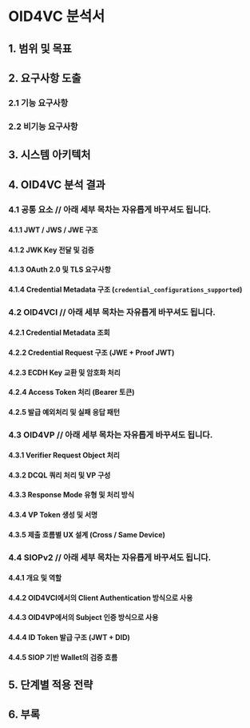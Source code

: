 # OID4VC 분석서

## 1. 범위 및 목표


## 2. 요구사항 도출
### 2.1 기능 요구사항
### 2.2 비기능 요구사항


## 3. 시스템 아키텍처


## 4. OID4VC 분석 결과
### 4.1 공통 요소 // 아래 세부 목차는 자유롭게 바꾸셔도 됩니다.
#### 4.1.1 JWT / JWS / JWE 구조
#### 4.1.2 JWK Key 전달 및 검증
#### 4.1.3 OAuth 2.0 및 TLS 요구사항
#### 4.1.4 Credential Metadata 구조 (`credential_configurations_supported`)

### 4.2 OID4VCI // 아래 세부 목차는 자유롭게 바꾸셔도 됩니다.
#### 4.2.1 Credential Metadata 조회
#### 4.2.2 Credential Request 구조 (JWE + Proof JWT)
#### 4.2.3 ECDH Key 교환 및 암호화 처리
#### 4.2.4 Access Token 처리 (Bearer 토큰)
#### 4.2.5 발급 예외처리 및 실패 응답 패턴

### 4.3 OID4VP // 아래 세부 목차는 자유롭게 바꾸셔도 됩니다.
#### 4.3.1 Verifier Request Object 처리
#### 4.3.2 DCQL 쿼리 처리 및 VP 구성
#### 4.3.3 Response Mode 유형 및 처리 방식
#### 4.3.4 VP Token 생성 및 서명
#### 4.3.5 제출 흐름별 UX 설계 (Cross / Same Device)

### 4.4 SIOPv2 // 아래 세부 목차는 자유롭게 바꾸셔도 됩니다.
#### 4.4.1 개요 및 역할
#### 4.4.2 OID4VCI에서의 Client Authentication 방식으로 사용
#### 4.4.3 OID4VP에서의 Subject 인증 방식으로 사용
#### 4.4.4 ID Token 발급 구조 (JWT + DID)
#### 4.4.5 SIOP 기반 Wallet의 검증 흐름


## 5. 단계별 적용 전략


## 6. 부록
